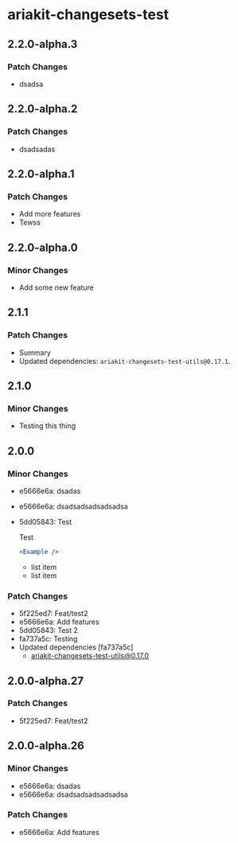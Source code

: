 # ariakit-changesets-test

## 2.2.0-alpha.3

### Patch Changes

- dsadsa

## 2.2.0-alpha.2

### Patch Changes

- dsadsadas

## 2.2.0-alpha.1

### Patch Changes

- Add more features
- Tewss

## 2.2.0-alpha.0

### Minor Changes

- Add some new feature

## 2.1.1

### Patch Changes

- Summary
- Updated dependencies: `ariakit-changesets-test-utils@0.17.1`.

## 2.1.0

### Minor Changes

- Testing this thing

## 2.0.0

### Minor Changes

- e5666e6a: dsadas
- e5666e6a: dsadsadsadsadsadsa
- 5dd05843: Test

  Test

  ```jsx
  <Example />
  ```

  - list item
  - list item

### Patch Changes

- 5f225ed7: Feat/test2
- e5666e6a: Add features
- 5dd05843: Test 2
- fa737a5c: Testing
- Updated dependencies [fa737a5c]
  - ariakit-changesets-test-utils@0.17.0

## 2.0.0-alpha.27

### Patch Changes

- 5f225ed7: Feat/test2

## 2.0.0-alpha.26

### Minor Changes

- e5666e6a: dsadas
- e5666e6a: dsadsadsadsadsadsa

### Patch Changes

- e5666e6a: Add features
